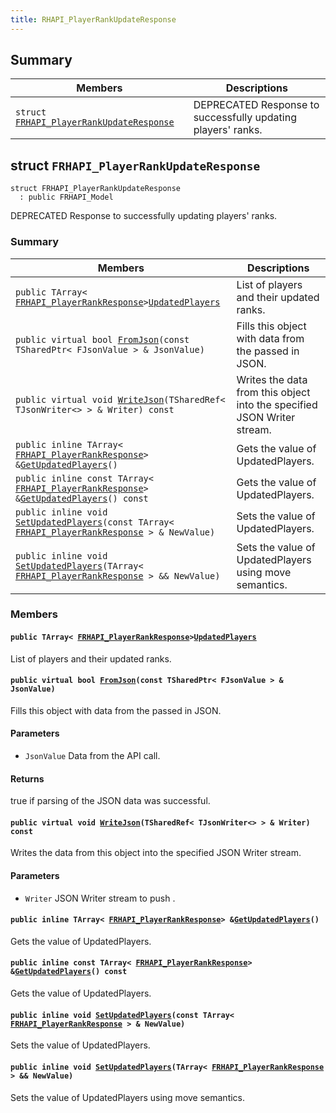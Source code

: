 ```yaml
---
title: RHAPI_PlayerRankUpdateResponse
---
```


## Summary

 Members                        | Descriptions                                
--------------------------------|---------------------------------------------
`struct `[`FRHAPI_PlayerRankUpdateResponse`](#structFRHAPI__PlayerRankUpdateResponse) | DEPRECATED Response to successfully updating players&#39; ranks.

## struct `FRHAPI_PlayerRankUpdateResponse` <a id="structFRHAPI__PlayerRankUpdateResponse"></a>

```
struct FRHAPI_PlayerRankUpdateResponse
  : public FRHAPI_Model
```

DEPRECATED Response to successfully updating players&#39; ranks.

### Summary

 Members                        | Descriptions                                
--------------------------------|---------------------------------------------
`public TArray< `[`FRHAPI_PlayerRankResponse`](RHAPI_PlayerRankResponse.md#structFRHAPI__PlayerRankResponse)` > `[`UpdatedPlayers`](#structFRHAPI__PlayerRankUpdateResponse_1a7f6d7817320d4a24ba83cdbdb5f5acaf) | List of players and their updated ranks.
`public virtual bool `[`FromJson`](#structFRHAPI__PlayerRankUpdateResponse_1a5a4b1116d953b9afbdc16acfbd4a96d1)`(const TSharedPtr< FJsonValue > & JsonValue)` | Fills this object with data from the passed in JSON.
`public virtual void `[`WriteJson`](#structFRHAPI__PlayerRankUpdateResponse_1ace19e427dd8cab3a626d0f867491ac37)`(TSharedRef< TJsonWriter<> > & Writer) const` | Writes the data from this object into the specified JSON Writer stream.
`public inline TArray< `[`FRHAPI_PlayerRankResponse`](RHAPI_PlayerRankResponse.md#structFRHAPI__PlayerRankResponse)` > & `[`GetUpdatedPlayers`](#structFRHAPI__PlayerRankUpdateResponse_1a3f61b807a6e421f4c090732d55e2364d)`()` | Gets the value of UpdatedPlayers.
`public inline const TArray< `[`FRHAPI_PlayerRankResponse`](RHAPI_PlayerRankResponse.md#structFRHAPI__PlayerRankResponse)` > & `[`GetUpdatedPlayers`](#structFRHAPI__PlayerRankUpdateResponse_1afff341f3f5191f0170b09c003f1d4460)`() const` | Gets the value of UpdatedPlayers.
`public inline void `[`SetUpdatedPlayers`](#structFRHAPI__PlayerRankUpdateResponse_1aaa5e1d700194f6d9ee5274fbeb3c5a6e)`(const TArray< `[`FRHAPI_PlayerRankResponse`](RHAPI_PlayerRankResponse.md#structFRHAPI__PlayerRankResponse)` > & NewValue)` | Sets the value of UpdatedPlayers.
`public inline void `[`SetUpdatedPlayers`](#structFRHAPI__PlayerRankUpdateResponse_1af0311c9de61026cc1885619cddf46298)`(TArray< `[`FRHAPI_PlayerRankResponse`](RHAPI_PlayerRankResponse.md#structFRHAPI__PlayerRankResponse)` > && NewValue)` | Sets the value of UpdatedPlayers using move semantics.

### Members

#### `public TArray< `[`FRHAPI_PlayerRankResponse`](RHAPI_PlayerRankResponse.md#structFRHAPI__PlayerRankResponse)` > `[`UpdatedPlayers`](#structFRHAPI__PlayerRankUpdateResponse_1a7f6d7817320d4a24ba83cdbdb5f5acaf) <a id="structFRHAPI__PlayerRankUpdateResponse_1a7f6d7817320d4a24ba83cdbdb5f5acaf"></a>

List of players and their updated ranks.

#### `public virtual bool `[`FromJson`](#structFRHAPI__PlayerRankUpdateResponse_1a5a4b1116d953b9afbdc16acfbd4a96d1)`(const TSharedPtr< FJsonValue > & JsonValue)` <a id="structFRHAPI__PlayerRankUpdateResponse_1a5a4b1116d953b9afbdc16acfbd4a96d1"></a>

Fills this object with data from the passed in JSON.

#### Parameters
* `JsonValue` Data from the API call.

#### Returns
true if parsing of the JSON data was successful.

#### `public virtual void `[`WriteJson`](#structFRHAPI__PlayerRankUpdateResponse_1ace19e427dd8cab3a626d0f867491ac37)`(TSharedRef< TJsonWriter<> > & Writer) const` <a id="structFRHAPI__PlayerRankUpdateResponse_1ace19e427dd8cab3a626d0f867491ac37"></a>

Writes the data from this object into the specified JSON Writer stream.

#### Parameters
* `Writer` JSON Writer stream to push .

#### `public inline TArray< `[`FRHAPI_PlayerRankResponse`](RHAPI_PlayerRankResponse.md#structFRHAPI__PlayerRankResponse)` > & `[`GetUpdatedPlayers`](#structFRHAPI__PlayerRankUpdateResponse_1a3f61b807a6e421f4c090732d55e2364d)`()` <a id="structFRHAPI__PlayerRankUpdateResponse_1a3f61b807a6e421f4c090732d55e2364d"></a>

Gets the value of UpdatedPlayers.

#### `public inline const TArray< `[`FRHAPI_PlayerRankResponse`](RHAPI_PlayerRankResponse.md#structFRHAPI__PlayerRankResponse)` > & `[`GetUpdatedPlayers`](#structFRHAPI__PlayerRankUpdateResponse_1afff341f3f5191f0170b09c003f1d4460)`() const` <a id="structFRHAPI__PlayerRankUpdateResponse_1afff341f3f5191f0170b09c003f1d4460"></a>

Gets the value of UpdatedPlayers.

#### `public inline void `[`SetUpdatedPlayers`](#structFRHAPI__PlayerRankUpdateResponse_1aaa5e1d700194f6d9ee5274fbeb3c5a6e)`(const TArray< `[`FRHAPI_PlayerRankResponse`](RHAPI_PlayerRankResponse.md#structFRHAPI__PlayerRankResponse)` > & NewValue)` <a id="structFRHAPI__PlayerRankUpdateResponse_1aaa5e1d700194f6d9ee5274fbeb3c5a6e"></a>

Sets the value of UpdatedPlayers.

#### `public inline void `[`SetUpdatedPlayers`](#structFRHAPI__PlayerRankUpdateResponse_1af0311c9de61026cc1885619cddf46298)`(TArray< `[`FRHAPI_PlayerRankResponse`](RHAPI_PlayerRankResponse.md#structFRHAPI__PlayerRankResponse)` > && NewValue)` <a id="structFRHAPI__PlayerRankUpdateResponse_1af0311c9de61026cc1885619cddf46298"></a>

Sets the value of UpdatedPlayers using move semantics.

